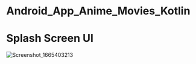 # Android_App_Anime_Movies_Kotlin
<h1>Splash Screen UI</h1>

![Screenshot_1665403213](https://user-images.githubusercontent.com/83330641/194862887-cdad1d7b-fa9a-4540-9379-47ba9b2e2cdb.png)
